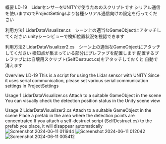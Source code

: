 概要
LD-19　LidarセンサーをUNITYで使うためのスクリプトです
シリアル通信を使いますのでProjectSettingsより各種シリアル通信向けの設定を行ってください

利用方法1
LidarDataVisualizer.cs　シーン上の適当なGameObjectにアタッチしてください
unityシーンビューで検知位置状況を視認できます

利用方法2
LidarDataVisualizer2.cs　シーン上の適当なGameObjectにアタッチしてください
検知点が集まっている部分にプレファブを配置します
配置するプレファブには自壊用スクリプト(SelfDestruct.cs)をアタッチしておくと
自動で消えます

Overview
LD-19 This is a script for using the Lidar sensor with UNITY
Since it uses serial communication, please set various serial communication settings in ProjectSettings

Usage 1
LidarDataVisualizer.cs Attach to a suitable GameObject in the scene
You can visually check the detection position status in the Unity scene view

Usage 2
LidarDataVisualizer2.cs Attach to a suitable GameObject in the scene
Place a prefab in the area where the detection points are concentrated
If you attach a self-destruct script (SelfDestruct.cs) to the prefab you place,
it will disappear automatically
![Screenshot 2024-06-11 011944](https://github.com/kayama07/ld19_forUnity/assets/63775012/b5ff4ae8-25f3-4fc8-acd0-1afb2329fbe0)
![Screenshot 2024-06-11 012042](https://github.com/kayama07/ld19_forUnity/assets/63775012/a0615d08-87fb-4f3b-88a0-d58197bb7356)
![Screenshot 2024-06-11 005412](https://github.com/kayama07/ld19_forUnity/assets/63775012/1a7fbeb4-927a-4f3a-bcfe-815b464e308f)
